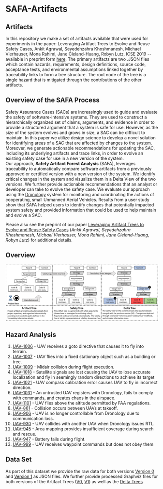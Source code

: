 # SAFA-Artifacts

## Artifacts
In this repository we make a set of artifacts available that were used for experiments in the paper:
Leveraging Artifact Trees to Evolve and Reuse Safety Cases, Ankit Agrawal, Seyedehzahra Khoshmanesh, Michael Vierhauser, Mona Rahimi, Jane Cleland-Huang, Robyn Lutz, ICSE 2019 -- available in preprint form [here](icse_19_safa_preprint.pdf). The primary artifacts are two .JSON files which contain hazards, requirements, design definitions, source code, acceptance tests, and environmental assumptions linked together by traceability links to form a tree structure.  The root node of the tree is a single hazard that is mitigated through the contributions of the other artifacts.


## Overview of the SAFA Process
Safety Assurance Cases (SACs) are increasingly used to guide and evaluate the safety of software-intensive systems. They are used to construct a hierarchically organized set of claims, arguments, and evidence in order to provide a structured argument that a system is safe for use. 
However, as the size of the system evolves and grows in size, a SAC can be difficult to maintain.  In this paper we utilize design science to develop a novel solution for identifying areas of a SAC that are affected by changes to the system. Moreover, we generate actionable recommendations for updating the SAC, including its underlying artifacts and trace links, in order to evolve an existing safety case for use in a new version of the system.  
Our approach, **Safety Artifact Forest Analysis** (SAFA), leverages traceability to automatically compare software artifacts from a previously approved or certified version with a new version of the system. We identify critical changes in the system and visualize them in a Delta View of the two versions. We further provide  actionable recommendations that an analyst or developer can take to evolve the safety case. We evaluate our approach using the [Dronology](http://www.dronology.info) system for monitoring and coordinating the actions of cooperating, small Unmanned Aerial Vehicles. Results from a user study show that SAFA helped users to identify changes that potentially impacted system safety and provided information that could be used to help maintain and evolve a SAC. 

Please also see the preprint of our paper [Leveraging Artifact Trees to Evolve and Reuse Safety Cases](icse_19_safa_preprint.pdf)
(*Ankit Agrawal, Seyedehzahra Khoshmanesh, Michael Vierhauser, Mona Rahimi, Jane Cleland-Huang, Robyn Lutz*)
for additional details.

## Overview

![SAFA Approach](/SAFA_process.png)


## Hazard Analysis

1.  [UAV-1006](/UAV-1006.md) - UAV receives a goto directive that causes it to fly into terrain.
2.  [UAV-1007](/UAV-1007.md) - UAV flies into a fixed stationary object such as a building or tree.
3.  [UAV-1009](/UAV-1009.md) - Midair collision during flight execution.
4.  [UAV-1018](/UAV-1018.md) - Satellite signals are lost causing the UAV to lose accurate localization and fly in seemingly                                  random directions to achieve its target
5.  [UAV-1021](/UAV-1021.md) - UAV compass calibration error causes UAV to fly in incorrect direction.
6.  [UAV-1031](/UAV-1031.md) - An untrusted UAV registers with Dronology, fails to comply with commands, and creates chaos in                                the airspace.
7.  [UAV-1101](/UAV-1101.md) - UAV flies above the altitude permitted by FAA regulations.
8.  [UAV-861](/UAV-861.md)   - Collision occurs between UAVs at takeoff.
9.  [UAV-906](/UAV-906.md)   - UAV is no longer controllable from Dronology due to communication loss.
10. [UAV-930](/UAV-930.md)   - UAV collides with another UAV when Dronology issues RTL. 
11. [UAV-945](/UAV-945.md)   - Area mapping provides insufficient coverage during search and rescue.
12. [UAV-947](/UAV-947.md)   - Battery fails during flight.
13. [UAV-999](/UAV-999.md)   - UAV receives waypoint commands but does not obey them


## Data Set

As part of this dataset we provide the raw data for both versions  [Version 0](/V0-simplified.json) and  [Version 1](/V1-simplified.json) as JSON files. 
We further provide processed Graphviz files for both versions of the Artifact Trees ([V0](/V0_raw_artifacts_GraphvizFiles), [V1](/V1_raw_artifacts_GraphvizFiles)) as well as the [Delta Trees](/Delta_gvFiles)


